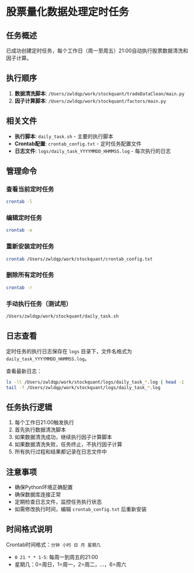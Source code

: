 # 股票量化数据处理定时任务

## 任务概述

已成功创建定时任务，每个工作日（周一至周五）21:00自动执行股票数据清洗和因子计算。

## 执行顺序

1. **数据清洗脚本**: `/Users/zwldqp/work/stockquant/tradeDataClean/main.py`
2. **因子计算脚本**: `/Users/zwldqp/work/stockquant/factors/main.py`

## 相关文件

- **执行脚本**: `daily_task.sh` - 主要的执行脚本
- **Crontab配置**: `crontab_config.txt` - 定时任务配置文件
- **日志文件**: `logs/daily_task_YYYYMMDD_HHMMSS.log` - 每次执行的日志

## 管理命令

### 查看当前定时任务
```bash
crontab -l
```

### 编辑定时任务
```bash
crontab -e
```

### 重新安装定时任务
```bash
crontab /Users/zwldqp/work/stockquant/crontab_config.txt
```

### 删除所有定时任务
```bash
crontab -r
```

### 手动执行任务（测试用）
```bash
/Users/zwldqp/work/stockquant/daily_task.sh
```

## 日志查看

定时任务的执行日志保存在 `logs` 目录下，文件名格式为 `daily_task_YYYYMMDD_HHMMSS.log`。

查看最新日志：
```bash
ls -lt /Users/zwldqp/work/stockquant/logs/daily_task_*.log | head -1
tail -f /Users/zwldqp/work/stockquant/logs/daily_task_*.log
```

## 任务执行逻辑

1. 每个工作日21:00触发执行
2. 首先执行数据清洗脚本
3. 如果数据清洗成功，继续执行因子计算脚本
4. 如果数据清洗失败，任务终止，不执行因子计算
5. 所有执行过程和结果都记录在日志文件中

## 注意事项

- 确保Python环境正确配置
- 确保数据库连接正常
- 定期检查日志文件，监控任务执行状态
- 如需修改执行时间，编辑 `crontab_config.txt` 后重新安装

## 时间格式说明

Crontab时间格式：`分钟 小时 日 月 星期几`
- `0 21 * * 1-5`: 每周一到周五的21:00
- 星期几：0=周日，1=周一，2=周二，...，6=周六